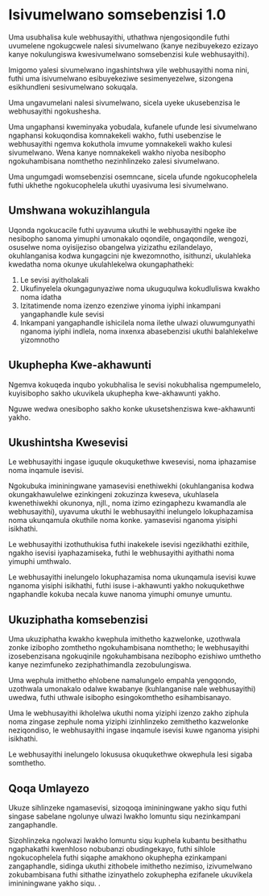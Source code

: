 # Isivumelwano somsebenzisi 1.0

Uma usubhalisa kule webhusayithi, uthathwa njengosiqondile futhi uvumelene ngokugcwele nalesi sivumelwano (kanye nezibuyekezo ezizayo kanye nokulungiswa kwesivumelwano somsebenzisi kule webhusayithi).

Imigomo yalesi sivumelwano ingashintshwa yile webhusayithi noma nini, futhi uma isivumelwano esibuyekeziwe sesimenyezelwe, sizongena esikhundleni sesivumelwano sokuqala.

Uma ungavumelani nalesi sivumelwano, sicela uyeke ukusebenzisa le webhusayithi ngokushesha.

Uma ungaphansi kweminyaka yobudala, kufanele ufunde lesi sivumelwano ngaphansi kokuqondisa komnakekeli wakho, futhi usebenzise le webhusayithi ngemva kokuthola imvume yomnakekeli wakho kulesi sivumelwano. Wena kanye nomnakekeli wakho niyoba nesibopho ngokuhambisana nomthetho nezinhlinzeko zalesi sivumelwano.

Uma ungumgadi womsebenzisi osemncane, sicela ufunde ngokucophelela futhi ukhethe ngokucophelela ukuthi uyasivuma lesi sivumelwano.

## Umshwana wokuzihlangula

Uqonda ngokucacile futhi uyavuma ukuthi le webhusayithi ngeke ibe nesibopho sanoma yimuphi umonakalo oqondile, ongaqondile, wengozi, osuselwe noma oyisijeziso obangelwa yizizathu ezilandelayo, okuhlanganisa kodwa kungagcini nje kwezomnotho, isithunzi, ukulahleka kwedatha noma okunye ukulahlekelwa okungaphatheki:

1. Le sevisi ayitholakali
1. Ukufinyelela okungagunyaziwe noma ukuguqulwa kokudluliswa kwakho noma idatha
1. Izitatimende noma izenzo ezenziwe yinoma iyiphi inkampani yangaphandle kule sevisi
1. Inkampani yangaphandle ishicilela noma ilethe ulwazi oluwumgunyathi nganoma iyiphi indlela, noma inxenxa abasebenzisi ukuthi balahlekelwe yizomnotho

## Ukuphepha Kwe-akhawunti

Ngemva kokuqeda inqubo yokubhalisa le sevisi nokubhalisa ngempumelelo, kuyisibopho sakho ukuvikela ukuphepha kwe-akhawunti yakho.

Nguwe wedwa onesibopho sakho konke ukusetshenziswa kwe-akhawunti yakho.

## Ukushintsha Kwesevisi

Le webhusayithi ingase iguqule okuqukethwe kwesevisi, noma iphazamise noma inqamule isevisi.

Ngokubuka imininingwane yamasevisi enethiwekhi (okuhlanganisa kodwa okungakhawulelwe ezinkingeni zokuzinza kweseva, ukuhlasela kwenethiwekhi okunonya, njll., noma izimo ezingaphezu kwamandla ale webhusayithi), uyavuma ukuthi le webhusayithi inelungelo lokuphazamisa noma ukunqamula okuthile noma konke. yamasevisi nganoma yisiphi isikhathi.

Le webhusayithi izothuthukisa futhi inakekele isevisi ngezikhathi ezithile, ngakho isevisi iyaphazamiseka, futhi le webhusayithi ayithathi noma yimuphi umthwalo.

Le webhusayithi inelungelo lokuphazamisa noma ukunqamula isevisi kuwe nganoma yisiphi isikhathi, futhi isuse i-akhawunti yakho nokuqukethwe ngaphandle kokuba necala kuwe nanoma yimuphi omunye umuntu.

## Ukuziphatha komsebenzisi

Uma ukuziphatha kwakho kwephula imithetho kazwelonke, uzothwala zonke izibopho zomthetho ngokuhambisana nomthetho; le webhusayithi izosebenzisana ngokuqinile ngokuhambisana nezibopho ezishiwo umthetho kanye nezimfuneko zeziphathimandla zezobulungiswa.

Uma wephula imithetho ehlobene namalungelo empahla yengqondo, uzothwala umonakalo odalwe kwabanye (kuhlanganise nale webhusayithi) uwedwa, futhi uthwale isibopho esingokomthetho esihambisanayo.

Uma le webhusayithi ikholelwa ukuthi noma yiziphi izenzo zakho ziphula noma zingase zephule noma yiziphi izinhlinzeko zemithetho kazwelonke neziqondiso, le webhusayithi ingase inqamule isevisi kuwe nganoma yisiphi isikhathi.

Le webhusayithi inelungelo lokususa okuqukethwe okwephula lesi sigaba somthetho.

## Qoqa Umlayezo

Ukuze sihlinzeke ngamasevisi, sizoqoqa imininingwane yakho siqu futhi singase sabelane ngolunye ulwazi lwakho lomuntu siqu nezinkampani zangaphandle.

Sizohlinzeka ngolwazi lwakho lomuntu siqu kuphela kubantu besithathu ngaphakathi kwenhloso nobubanzi obudingekayo, futhi sihlole ngokucophelela futhi siqaphe amakhono okuphepha ezinkampani zangaphandle, sidinga ukuthi zithobele imithetho nezimiso, izivumelwano zokubambisana futhi sithathe izinyathelo zokuphepha ezifanele ukuvikela imininingwane yakho siqu. .
